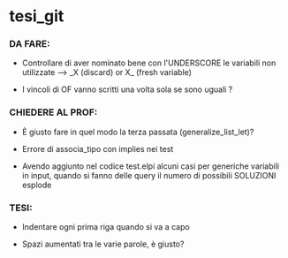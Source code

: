 # tesi_git



### DA FARE:

- Controllare di aver nominato bene con l'UNDERSCORE le variabili non utilizzate
  -->  \_X (discard) or X\_ (fresh variable)

- I vincoli di OF vanno scritti una volta sola se sono uguali ?



### CHIEDERE AL PROF:

- È giusto fare in quel modo la terza passata (generalize_list_let)?

- Errore di associa_tipo con implies nei test

- Avendo aggiunto nel codice test.elpi alcuni casi per generiche variabili in input, quando si fanno delle query il numero di possibili SOLUZIONI esplode



### TESI:

- Indentare ogni prima riga quando si va a capo

- Spazi aumentati tra le varie parole, è giusto?
